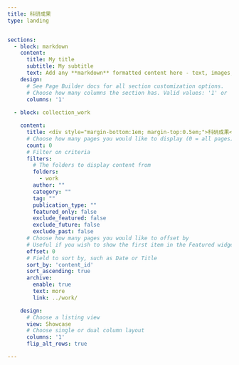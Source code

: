 ```yaml
---
title: 科研成果
type: landing


sections:
  - block: markdown
    content:
      title: My title
      subtitle: My subtitle
      text: Add any **markdown** formatted content here - text, images, videos, galleries - and even HTML code!
    design:
      # See Page Builder docs for all section customization options.
      # Choose how many columns the section has. Valid values: '1' or '2'.
      columns: '1'
      
  - block: collection_work

    content:
      title: <div style="margin-bottom:1em; margin-top:0.5em;">科研成果</div>
      # Choose how many pages you would like to display (0 = all pages)
      count: 0
      # Filter on criteria
      filters:
        # The folders to display content from
        folders:
          - work
        author: ""
        category: ""
        tag: ""
        publication_type: ""
        featured_only: false
        exclude_featured: false
        exclude_future: false
        exclude_past: false
      # Choose how many pages you would like to offset by
      # Useful if you wish to show the first item in the Featured widget
      offset: 0
      # Field to sort by, such as Date or Title
      sort_by: 'content_id'
      sort_ascending: true
      archive:
        enable: true
        text: more
        link: ../work/

    design:
      # Choose a listing view
      view: Showcase
      # Choose single or dual column layout
      columns: '1'
      flip_alt_rows: true

---
```

